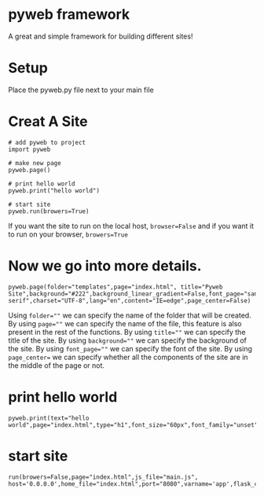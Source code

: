 # pyweb framework
A great and simple framework for building different sites!


# Setup
Place the pyweb.py file next to your main file


# Creat A Site
```
# add pyweb to project
import pyweb

# make new page
pyweb.page()

# print hello world
pyweb.print("hello world")

# start site
pyweb.run(browers=True)
```
If you want the site to run on the local host, ```browser=False``` and if you want it to run on your browser, ```browers=True```




# Now we go into more details.
```
pyweb.page(folder="templates",page="index.html", title="Pyweb Site",background="#222",background_linear_gradient=False,font_page="sans-serif",charset="UTF-8",lang="en",content="IE=edge",page_center=False)
```

Using ```folder=""``` we can specify the name of the folder that will be created.
By using ```page=""``` we can specify the name of the file, this feature is also present in the rest of the functions.
By using ```title=""``` we can specify the title of the site.
By using ```background=""``` we can specify the background of the site.
By using ```font_page=""``` we can specify the font of the site.
By using ```page_center=``` we can specify whether all the components of the site are in the middle of the page or not.



# print hello world
```
pyweb.print(text="hello world",page="index.html",type="h1",font_size="60px",font_family="unset",color="#000",text_align="center")
```

# start site
```
run(browers=False,page="index.html",js_file="main.js", host='0.0.0.0',home_file="index.html",port="8080",varname='app',flask_code="")
```
```
